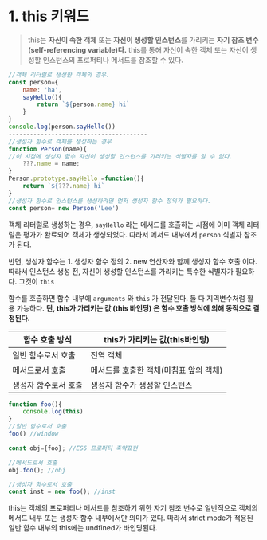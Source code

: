 # 1. this 키워드

> this는 **자신이 속한 객체** 또는 **자신이 생성할 인스턴스**를 가리키는 **자기 참조 변수(self-referencing variable)다.** this를 통해 자신이 속한 객체 또는 자신이 생성할 인스턴스의 프로퍼티나 메서드를 참조할 수 있다.
> 

```jsx
//객체 리터럴로 생성한 객체의 경우.
const person={
	name: 'ha',
	sayHello(){
		return `${person.name} hi`
	}
}
console.log(person.sayHello())
---------------------------------------
//생성자 함수로 객체를 생성하는 경우
function Person(name){
//이 시점에 생성자 함수 자신이 생성할 인스턴스를 가리키는 식별자를 알 수 없다.
	???.name = name; 
}
Person.prototype.sayHello =function(){
	return `${???.name} hi`
}
//생성자 함수로 인스턴스를 생성하려면 먼저 생성자 함수 정의가 필요하다.
const person= new Person('Lee')
```

객체 리터럴로 생성하는 경우, `sayHello` 라는 메서드를 호출하는 시점에 이미 객체 리터럴은 평가가 완료되어 객체가 생성되었다. 따라서 메서드 내부에서 `person` 식별자 참조가 된다.

반면, 생성자 함수는 1. 생성자 함수 정의  2. new 연산자와 함께 생성자 함수 호출  이다.  따라서 인스턴스 생성 전, 자신이 생성할 인스턴스를 가리키는 특수한 식별자가 필요하다. 그것이 `this` 

함수를 호출하면 함수 내부에 `arguments` 와 `this` 가 전달된다. 둘 다 지역변수처럼 활용 가능하다. **단, this가 가리키는 값 (this 바인딩) 은 함수 호출 방식에 의해 동적으로 결정된다.**

| 함수 호출 방식 | this가 가리키는 값(this바인딩) |
| --- | --- |
| 일반 함수로서 호출 | 전역 객체 |
| 메서드로서 호출 | 메서드를 호출한 객체(마침표 앞의 객체) |
| 생성자 함수로서 호출 | 생성자 함수가 생성할 인스턴스  |

```jsx
function foo(){
	console.log(this)
}
//일반 함수로서 호출
foo() //window

const obj={foo}; //ES6 프로퍼티 축약표현

//메서드로서 호출
obj.foo(); //obj

//생성자 함수로서 호출
const inst = new foo(); //inst 
```

this는 객체의 프로퍼티나 메서드를 참조하기 위한 자기 참조 변수로 일반적으로 객체의 메서드 내부 또는 생성자 함수 내부에서만 의미가 있다. 따라서 strict mode가 적용된 일반 함수 내부의 this에는 undfined가 바인딩된다.